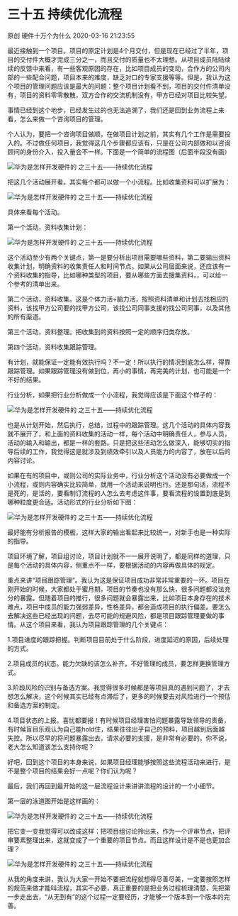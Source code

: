 三十五 持续优化流程
=======================

原创 硬件十万个为什么 2020-03-16 21:23:55

最近接触到一个项目。项目的原定计划是4个月交付，但是现在已经过了半年，项目的交付件大概才完成三分之一，而且交付的质量也不太理想。从项目成员陆陆续续的反馈中来看，有一些客观原因的存在，比如项目成员的变动，合作方的公司内部的一些配合问题，项目本来的难度，缺乏对口的专家支援等等。但是，我认为这个项目的管理问题应该是最大的问题：整个项目计划看不到，项目的交付件清单没有，项目的资料零零散散，双方合作的交流机制没有，甲方已经对项目比较失望。

事情已经到这个地步，已经发生过的也无法追溯了，我们还是回到业务流程上来看，怎么来做一个咨询项目的管理。

个人认为，要把一个咨询项目做顺，在做项目计划之前，其实有几个工作是需要投入的。不过做任何项目，我觉得这几个步骤都应该有，只是在公司内部做和以咨询顾问的身份介入，投入量会不一样。下面是一个简单的流程图（后面半段没有画）

![华为是怎样开发硬件的 之三十五——持续优化流程](http://p9.pstatp.com/large/pgc-image/64f99298e0bd42f6af3506a4d627c42f)

把这几个活动展开看。其实每个都可以做一个小流程。比如收集资料可以扩展为：

![华为是怎样开发硬件的 之三十五——持续优化流程](http://p1.pstatp.com/large/pgc-image/e12e588939b6446cbcb0fa6459fdcc56)

具体来看每个活动。

第一个活动，资料收集计划：

![华为是怎样开发硬件的 之三十五——持续优化流程](http://p9.pstatp.com/large/pgc-image/282009a074cc43fd8f861fc3ec7e0bdd)

这个活动至少有两个关键点，第一是要分析出项目需要哪些资料，第二要输出资料收集计划，明确资料的收集责任人和时间节点。如果从公司层面来说，还应该有一个资料收集的指导，比如哪种类型的项目，要从哪些方面去搜集资料，，可以给一个参考的清单出来。

第二个活动，资料收集。这是个体力活+脑力活，按照资料清单和计划去找相应的资料，该找甲方公司要的找甲方公司，该找公司同事支援的找公司同事，以及其他的所有渠道。

第三个活动，资料整理。把收集到的资料按照一定的顺序归类存放。

第四个活动，资料收集跟踪管理。

  

有计划，就能保证一定能有效执行吗？不一定！所以执行的情况到底怎么样，得靠跟踪管理。如果跟踪管理没有做到位，再小的事情，再完美的计划，也可能是一个不好的结果。

行业分析，如果把行业分析做成一个小流程，我觉得应该是下面这个样子的：

![华为是怎样开发硬件的 之三十五——持续优化流程](http://p3.pstatp.com/large/pgc-image/6855a15384b346b296bc0602f33caefd)

也是从计划开始，然后执行，总结，过程中的跟踪管理。这几个活动的具体内容我就不展开了，和上面的资料收集的活动一样，每个活动中明确责任人，参与人员，活动的输入和输出，都是一样的套路。只是把这些活动怎么做深入，能够切实的指导后续的工作，我觉得这是就涉及到绩效牵引以及人员能力的内容了，放在以后的内容讨论。

如果在有的项目中，或则公司的实际业务中，行业分析这个活动没有必要做成一个小流程，或则内容确实比较简单，就用一个活动来说明也行。还是那句话，流程不是死的，是活的，要看制订流程的人怎么去考虑这件事，要看流程的设置到底是到哪种粒度更合适。活动形式的行业分析如下图：

![华为是怎样开发硬件的 之三十五——持续优化流程](http://p1.pstatp.com/large/pgc-image/fe1930c12510469c8f1d787abf237bf3)

最好能有分析报告的模板，这样大家的输出看起来比较统一，对新手也是一种实际的指导。

项目环境了解，项目组讨论，项目计划就不一一展开说明了，都是同样的道理，只是每个活动的具体内容，侧重点不一样，要根据活动的内容再做具体的规定。

重点来讲“项目跟踪管理”。我认为这是保证项目成功非常非常重要的一环。项目在刚开始的时候，大家都处于蜜月期，项目的节奏也没有那么快，很多问题都没法充分的暴露。但随着项目的推行，很多问题就会暴露出来，比如项目本身存在的技术难点，项目中成员的能力强弱差异，性格差异，都会造成项目的执行偏差。要怎么去解决这些已经出现的问题，去尽可能的规避风险，都是项目跟踪管理要做的事情。从这个项目来看，我认为项目跟踪管理的几个关键点：

1.项目进度的跟踪把握。判断项目目前处于什么阶段，进度延迟的原因，后续处理的方式。

2.项目成员的状态。能力欠缺的该怎么补齐，不好管理的成员，要怎样更换管理方式。

3.阶段风险的识别与备选方案。我觉得很多时候都是等项目真的遇到问题了，才去想怎么解决，这个时候其实已经有点滞后了，更多的时候要去对风险进行一个预估和备选方案的制定。

4.项目状态的上报。喜忧都要报！有时候项目经理害怕问题暴露导致领导的责备，有时候盲目乐观认为自己能hold住，结果往往出乎自己的预料，项目越到后面越失控。所以尽早的将问题暴露出去，请求必要的支援，是非常有必要的。你不说，老大怎么知道该怎么支持你呢？

好吧，回到这个项目的本身来说，如果项目经理能够按照这些流程活动来进行，是不是整个项目的结果会好一点呢？你们认为呢？

最后，我们再回到最开始的这一层流程设计来讲讲流程的设计的一个小细节。

第一层的泳道图开始是这样画的：

![华为是怎样开发硬件的 之三十五——持续优化流程](http://p9.pstatp.com/large/pgc-image/64f99298e0bd42f6af3506a4d627c42f)

把它变一变我觉得可以改成这样：把项目组讨论拎出来，作为一个评审节点，把评审要素整理出来，这就变成了一个重要的项目节点。而且这样设计是不是也更加合理？

![华为是怎样开发硬件的 之三十五——持续优化流程](http://p1.pstatp.com/large/pgc-image/109b3b20d093402c9a5db6d552b79f38)

从我的角度来讲，我认为大家一开始不要把流程就想得尽善尽美，一定要按照怎样的规范来做才能叫流程，其实不必要，真正重要的是把业务过程梳理清楚，先把第一步走出去，“从无到有”的这个过程一定要经历，才能够一个版本到一个版本的完善。